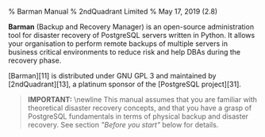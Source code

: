 % Barman Manual
% 2ndQuadrant Limited
% May 17, 2019 (2.8)

**Barman** (Backup and Recovery Manager) is an open-source administration tool for disaster recovery of PostgreSQL servers written in Python. It allows your organisation to perform remote backups of multiple servers in business critical environments to reduce risk and help DBAs during the recovery phase.

[Barman][11] is distributed under GNU GPL 3 and maintained by [2ndQuadrant][13], a platinum sponsor of the [PostgreSQL project][31].

> **IMPORTANT:** \newline
> This manual assumes that you are familiar with theoretical disaster
> recovery concepts, and that you have a grasp of PostgreSQL fundamentals in
> terms of physical backup and disaster recovery. See section _"Before you start"_ below for details.
